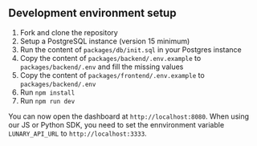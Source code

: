 ## Development environment setup

1. Fork and clone the repository
2. Setup a PostgreSQL instance (version 15 minimum)
3. Run the content of `packages/db/init.sql` in your Postgres instance
4. Copy the content of `packages/backend/.env.example` to `packages/backend/.env` and fill the missing values
5. Copy the content of `packages/frontend/.env.example` to `packages/backend/.env`
6. Run `npm install`
7. Run `npm run dev`

You can now open the dashboard at `http://localhost:8080`. When using our JS or Python SDK, you need to set the ennvironment variable `LUNARY_API_URL` to `http://localhost:3333`.
